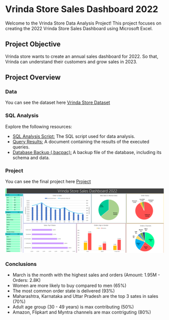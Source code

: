 # Vrinda Store Sales Dashboard 2022

Welcome to the Vrinda Store Data Analysis Project! This project focuses on creating the 2022 Vrinda Store Sales Dashboard using Microsoft Excel.

## Project Objective

Vrinda store wants to create an annual sales dashboard for 2022. So
that, Vrinda can understand their customers and grow sales in 2023.

## Project Overview

### Data

You can see the dataset here [Vrinda Store Dataset](./dataset.csv)

### SQL Analysis

Explore the following resources:

- [SQL Analysis Script:](./analysis.sql) The SQL script used for data analysis.
- [Query Results:](./analysis.docx) A document containing the results of the executed queries.
- [Database Backup (.bacpac):](./vrindaStore.bacpac) A backup file of the database, including its schema and data.

### Project

You can see the final project here [Project](./dashboard.xlsx)

![Dashboard](./1.png)

### Conclusions

- March is the month with the highest sales and orders (Amount: 1.95M - Orders: 2.8K)
- Women are more likely to buy compared to men (65%)
- The most common order state is delivered (93%)
- Maharashtra, Karnataka and Uttar Pradesh are the top 3 sates in sales (70%)
- Adult age group (30 - 49 years) is max contributing (50%)
- Amazon, Flipkart and Myntra channels are max contriguting (80%)
